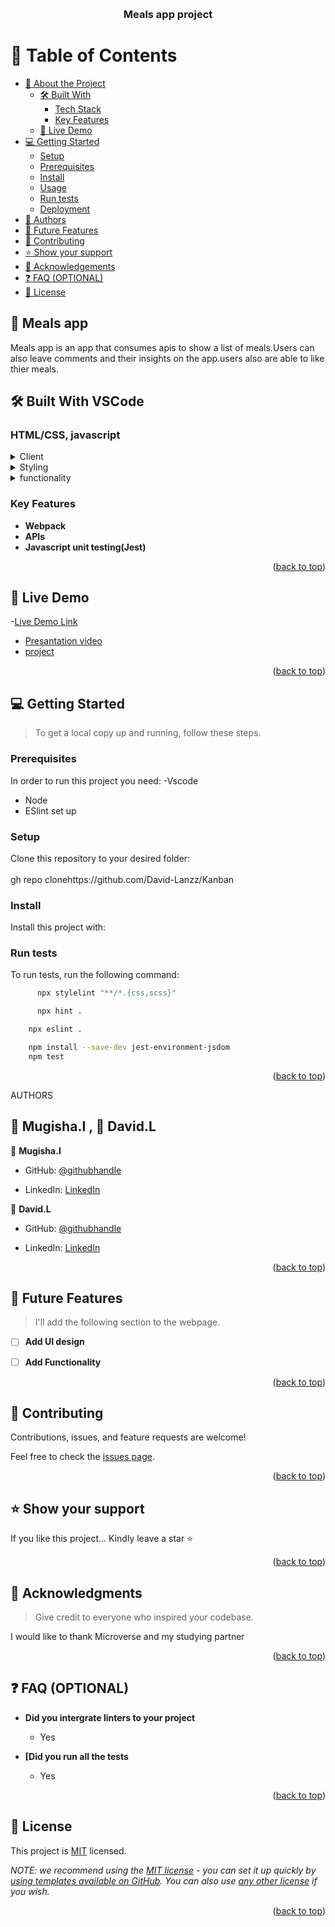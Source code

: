 

<a name="readme-top"></a>



<div align="center">
 
  
  <br/>

  <h3><b>Meals app project</b></h3>

</div>



# 📗 Table of Contents

- [📖 About the Project](#about-project)
  - [🛠 Built With](#built-with)
    - [Tech Stack](#tech-stack)
    - [Key Features](#key-features)
  - [🚀 Live Demo](#live-demo)
- [💻 Getting Started](#getting-started)
  - [Setup](#setup)
  - [Prerequisites](#prerequisites)
  - [Install](#install)
  - [Usage](#usage)
  - [Run tests](#run-tests)
  - [Deployment](#triangular_flag_on_post-deployment)
- [👥 Authors](#authors)
- [🔭 Future Features](#future-features)
- [🤝 Contributing](#contributing)
- [⭐️ Show your support](#support)
- [🙏 Acknowledgements](#acknowledgements)
- [❓ FAQ (OPTIONAL)](#faq)
- [📝 License](#license)



## 📖 Meals app <a name="about-project"></a>
Meals app is an app that consumes apis to show a list of meals.Users can also leave comments and their insights on the app.users also are able to like thier meals.







## 🛠 Built With  VSCode  <a name="Built With VSCode"></a>

### HTML/CSS, javascript <a name="tech-stack"></a>

>

<details>
  <summary>Client</summary>
  <ul>
    <li><a href="https://reactjs.org/">HTML</a></li>
  </ul>
</details>

<details>
  <summary>Styling</summary>
  <ul>
    <li><a href="https://expressjs.com/">CSS</a></li>
  </ul>
</details>

<details>
<summary>functionality</summary>
 
</details>



### Key Features <a name="key-features"></a>



- **Webpack**
- **APIs**
- **Javascript unit testing(Jest)**


<p align="right">(<a href="#readme-top">back to top</a>)</p>

<!-- LIVE DEMO -->

## 🚀 Live Demo <a name="live-demo"></a>


-[Live Demo Link](https://david-lanzz.github.io/Kanban/dist/)

- [Presantation video](https://drive.google.com/file/d/1CZQkqPz6U549uw6X5-sNQWyNlGa-vfVU/view?usp=share_link)
- [project](https://github.com/David-Lanzz/Kanban/projects/1)



<p align="right">(<a href="#readme-top">back to top</a>)</p>

<!-- GETTING STARTED -->

## 💻 Getting Started <a name="getting-started"></a>

>To get a local copy up and running, follow these steps.



### Prerequisites

In order to run this project you need:
-Vscode
- Node
- ESlint set up


<!--
Example command:

```sh
 gem install rails
```
 -->

### Setup

Clone this repository to your desired folder:
<br>
<br>gh repo clonehttps://github.com/David-Lanzz/Kanban



### Install

Install this project with:

<!--
Example command:

```sh
  cd my-project
  gem install
  gh repo clone Tafloninno/First_capstone_project
  cd capstone_project
  npm install -y
```
--->



### Run tests

To run tests, run the following command:



```sh
      npx stylelint "**/*.{css,scss}"

```

```sh
      npx hint .
```

```sh
    npx eslint .
```

```sh
    npm install --save-dev jest-environment-jsdom
    npm test
```





<p align="right">(<a href="#readme-top">back to top</a>)</p>

  AUTHORS 

## 👥 Mugisha.I ,  👥 David.L <a name="authors"></a>



👤 **Mugisha.I**

- GitHub: [@githubhandle](https://github.com/Tafloninno)

- LinkedIn: [LinkedIn](https://www.linkedin.com/in/mugisha-innocent-19b700238/)

👤 **David.L**

- GitHub: [@githubhandle](https://github.com/David-Lanzz)

- LinkedIn: [LinkedIn](https://www.linkedin.com/in/lanzz-david-378b9a250)


<p align="right">(<a href="#readme-top">back to top</a>)</p>

<!-- FUTURE FEATURES -->

## 🔭 Future Features <a name="future-features"></a>

> I'll add the following section to the webpage.

- [ ] **Add UI design**
- [ ] **Add Functionality**




<p align="right">(<a href="#readme-top">back to top</a>)</p>

<!-- CONTRIBUTING -->

## 🤝 Contributing <a name="contributing"></a>

Contributions, issues, and feature requests are welcome!

Feel free to check the [issues page](../../issues/).

<p align="right">(<a href="#readme-top">back to top</a>)</p>

<!-- SUPPORT -->

## ⭐️ Show your support <a name="support"></a>



If you like this project... Kindly leave a star ⭐

<p align="right">(<a href="#readme-top">back to top</a>)</p>

<!-- ACKNOWLEDGEMENTS -->

## 🙏 Acknowledgments <a name="acknowledgements"></a>

> Give credit to everyone who inspired your codebase.

I would like to thank  Microverse and my studying partner



<p align="right">(<a href="#readme-top">back to top</a>)</p>

<!-- FAQ (optional) -->

## ❓ FAQ (OPTIONAL) <a name="faq"></a>



- **Did you intergrate linters to your project**

  - Yes


- **[Did you run all the tests**


  - Yes

<p align="right">(<a href="#readme-top">back to top</a>)</p>

<!-- LICENSE -->

## 📝 License <a name="license"></a>

This project is [MIT](./LICENSE) licensed.

_NOTE: we recommend using the [MIT license](https://choosealicense.com/licenses/mit/) - you can set it up quickly by [using templates available on GitHub](https://docs.github.com/en/communities/setting-up-your-project-for-healthy-contributions/adding-a-license-to-a-repository). You can also use [any other license](https://choosealicense.com/licenses/) if you wish._

<p align="right">(<a href="#readme-top">back to top</a>)</p>



